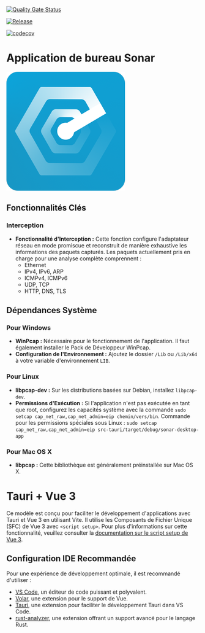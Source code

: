 [![Quality Gate Status](https://sonarcloud.io/api/project_badges/measure?project=Sonar-team_Sonar_desktop_app&metric=alert_status)](https://sonarcloud.io/summary/new_code?id=Sonar-team_Sonar_desktop_app)

[![Release](https://github.com/Sonar-team/Sonar_desktop_app/actions/workflows/build-release.yml/badge.svg)](https://github.com/Sonar-team/Sonar_desktop_app/actions/workflows/build-release.yml)

[![codecov](https://codecov.io/github/Sonar-team/Sonar_desktop_app/graph/badge.svg?token=UC4N2TUFRN)](https://codecov.io/github/Sonar-team/Sonar_desktop_app)

# Application de bureau Sonar
![logo](src-tauri/icons/Square310x310Logo.png)
## Fonctionnalités Clés

### Interception
- **Fonctionnalité d'Interception :** Cette fonction configure l'adaptateur réseau en mode promiscue et reconstruit de manière exhaustive les informations des paquets capturés. Les paquets actuellement pris en charge pour une analyse complète comprennent :
  - Ethernet
  - IPv4, IPv6, ARP
  - ICMPv4, ICMPv6
  - UDP, TCP
  - HTTP, DNS, TLS

## Dépendances Système

### Pour Windows
- **WinPcap :** Nécessaire pour le fonctionnement de l'application. Il faut également installer le Pack de Développeur WinPcap.
- **Configuration de l'Environnement :** Ajoutez le dossier `/Lib` ou `/Lib/x64` à votre variable d'environnement `LIB`.

### Pour Linux
- **libpcap-dev :** Sur les distributions basées sur Debian, installez `libpcap-dev`.
- **Permissions d'Exécution :** Si l'application n'est pas exécutée en tant que root, configurez les capacités système avec la commande `sudo setcap cap_net_raw,cap_net_admin=eip chemin/vers/bin`.
Commande pour les permissions spéciales sous Linux : `sudo setcap cap_net_raw,cap_net_admin=eip src-tauri/target/debug/sonar-desktop-app`

### Pour Mac OS X
- **libpcap :** Cette bibliothèque est généralement préinstallée sur Mac OS X.

# Tauri + Vue 3

Ce modèle est conçu pour faciliter le développement d'applications avec Tauri et Vue 3 en utilisant Vite. Il utilise les Composants de Fichier Unique (SFC) de Vue 3 avec `<script setup>`. Pour plus d'informations sur cette fonctionnalité, veuillez consulter la [documentation sur le script setup de Vue 3](https://v3.vuejs.org/api/sfc-script-setup.html#sfc-script-setup).

## Configuration IDE Recommandée

Pour une expérience de développement optimale, il est recommandé d'utiliser :
- [VS Code](https://code.visualstudio.com/), un éditeur de code puissant et polyvalent.
- [Volar](https://marketplace.visualstudio.com/items?itemName=Vue.volar), une extension pour le support de Vue.
- [Tauri](https://marketplace.visualstudio.com/items?itemName=tauri-apps.tauri-vscode), une extension pour faciliter le développement Tauri dans VS Code.
- [rust-analyzer](https://marketplace.visualstudio.com/items?itemName=rust-lang.rust-analyzer), une extension offrant un support avancé pour le langage Rust.

